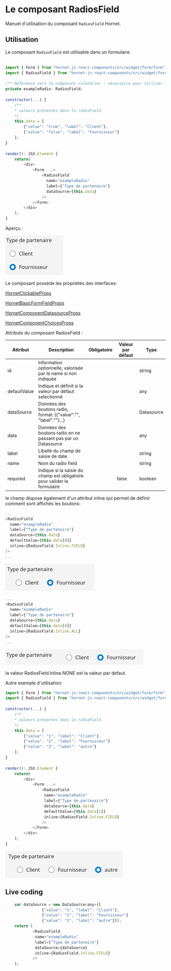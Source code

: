 # Le composant RadiosField

Manuel d'utilisation du composant `RadiosField` Hornet.

## Utilisation

Le composant `RadiosField` est utilisable dans un formulaire.

```javascript

import { Form } from "hornet-js-react-components/src/widget/form/form";
import { RadiosField } from "hornet-js-react-components/src/widget/form/radios-field";

/** Référence vers le composant calendrier : nécessaire pour utiliser la fonction setAttribute(). */
private exampleRadio: RadiosField;

constructor(...) {
    /**
    * valeurs présentes dans le radioField
    */
    this.data = [
        {"value": "true", "label": "Client"},
        {"value": "false", "label": "Fournisseur"}
    ];
}

render(): JSX.Element {
    return(
        <div>
            <Form ...>
                <RadiosField
                  name="exampleRadio"
                  label={"Type de partenaire"}
                  dataSource={this.data}
                />
            </Form>
        </div>
    );
}
```

Aperçu :

![radio](../sources/form/radios-field/radio-notinline.png)

Le composant possède les propriétés des interfaces:

[HornetClickableProps](/hornetshowroom/composant/page/hornet-js/composants/proprietes-hornet-component)

[HornetBasicFormFieldProps](/hornetshowroom/composant/page/hornet-js/composants/proprietes-hornet-component)

[HornetComponentDatasourceProps](/hornetshowroom/composant/page/hornet-js/composants/proprietes-hornet-component)

[HornetComponentChoicesProps](/hornetshowroom/composant/page/hornet-js/composants/proprietes-hornet-component)

Attributs du composant RadiosField :

| Attribut     | Description                                                         | Obligatoire |Valeur par défaut | Type     |
| ------------ | ------------------------------------------------------------------- | ----------- |----------------- |--------- |
| id           | Information optionnelle, valorisée par le name si non indiquée      | &nbsp;      | &nbsp;           | string   |
| defaultValue | Indique et définit si la valeur par défaut selectionné              | &nbsp;      | &nbsp;           | any      |
| dataSource   | Données des boutons radio, format: {{"value":"", "label":""}...}    | &nbsp;      | &nbsp;           |Datasource|
| data         | Données des boutons radio en ne passant pas par un Datasource       | &nbsp;      | &nbsp;           | any      |
| label        | Libellé du champ de saisie de date                                  | &nbsp;      | &nbsp;           | string   |
| name         | Nom du radio field                                                  | &nbsp;      | &nbsp;           | string   |
| required     | Indique si la saisie du champ est obligatoire pour valider le formulaire | &nbsp; | false            | boolean  |

le champ dispose également d'un attribut inline qui permet de définir comment sont affichés les boutons:

```javascript
...
<RadiosField
  name="exampleRadio"
  label={"Type de partenaire"}
  dataSource={this.data}
  defaultValue={this.data[0]}
  inline={RadiosField.Inline.FIELD}
/>
...
```

![radio](../sources/form/radios-field/radio-inline.png)


```javascript
...
<RadiosField
  name="exampleRadio"
  label={"Type de partenaire"}
  dataSource={this.data}
  defaultValue={this.data[0]}
  inline={RadiosField.Inline.ALL}
/>
...
```

![radio](../sources/form/radios-field/radio-inlineall.png)

la valeur RadiosField.Inline.NONE est la valeur par defaut.


Autre exemple d'utilisation:

```javascript
import { Form } from "hornet-js-react-components/src/widget/form/form";
import { RadiosField } from "hornet-js-react-components/src/widget/form/radios-field";

constructor(...) {
    /**
    * valeurs présentes dans le radioField
    */
    this.data = [
        {"value": "1", "label": "Client"},
        {"value": "2", "label": "Fournisseur"}
        {"value": "3", "label": "autre"}
    ];
}

render(): JSX.Element {
    return(
        <div>
            <Form ...>
                <RadiosField
                 name="exampleRadio"
                 label={"Type de partenaire"}
                 dataSource={this.data}
                 defaultValue={this.data[1]}
                 inline={RadiosField.Inline.FIELD}
                />
            </Form>
        </div>
    );
}

```

![radio](../sources/form/radios-field/radio-exemple.png)

## Live coding

```javascript showroom
	var dataSource = new DataSource<any>([
                {"value": "1", "label": "Client"},
                {"value": "2", "label": "Fournisseur"}
                {"value": "3", "label": "autre"}]);
	return (
            <RadiosField
             name="exampleRadio"
             label={"Type de partenaire"}
             dataSource={dataSource}
             inline={RadiosField.Inline.FIELD}
            />
    );
```